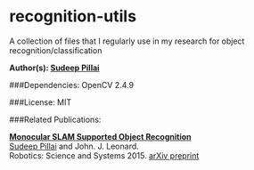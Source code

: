 recognition-utils
=================

A collection of files that I regularly use in my research for object recognition/classification

**Author(s): [Sudeep Pillai](http://people.csail.mit.edu/spillai/)**

###Dependencies:
OpenCV 2.4.9

###License:
MIT


###Related Publications:

[**Monocular SLAM Supported Object     Recognition**](http://people.csail.mit.edu/spillai/projects/vslam-object-recognition/)<br>
 [Sudeep Pillai](http://people.csail.mit.edu/spillai/) and John. J. Leonard. <br>
 Robotics: Science and Systems 2015. [arXiv preprint](http://arxiv.org/abs/1506.01732)
